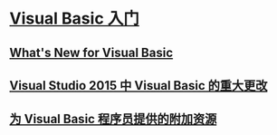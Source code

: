 # [Visual Basic 入门](index.md)
## [What's New for Visual Basic](TocOutOfQuery)
## [Visual Studio 2015 中 Visual Basic 的重大更改](breaking-changes-in-visual-studio-2015.md)
## [为 Visual Basic 程序员提供的附加资源](additional-resources.md)
